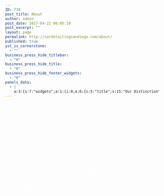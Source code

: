 ```yaml
---
ID: 738
post_title: About
author: admin
post_date: 2017-04-22 06:05:10
post_excerpt: ""
layout: page
permalink: http://cardetailingsandiego.com/about/
published: true
yst_is_cornerstone:
  - ""
business_press_hide_titlebar:
  - "0"
business_press_hide_title:
  - "0"
business_press_hide_footer_widgets:
  - "0"
panels_data:
  - |
    a:3:{s:7:"widgets";a:1:{i:0;a:6:{s:5:"title";s:15:"Our Distinction";s:4:"text";s:725:"<p>OUR DISTINCTION</p><p>We don't just wash your car - We give it a full makeover</p><ul><li>Delivering service backed by over 30 years experience</li><li>Experience, dedication, quality assurance and reliability</li><li>Servicing some of the most expensive and exotic cars imaginable</li><li>First-class treatment to any and every car and for the right price</li><li>Providing top notch detailing at your location</li><li>Offering one of a kind convenience and flexibility</li><li>Environmentally friendly mobile auto detailing service</li><li>Friendly service to unleash the full potential of beauty and luster of your vehicle. &lt;a href="http://cardetailingsandiego.com/our_distinction/"&gt;Learn more&lt;/a&gt;</li></ul>";s:20:"text_selected_editor";s:7:"tinymce";s:5:"autop";b:1;s:12:"_sow_form_id";s:13:"590102eb6ab77";s:11:"panels_info";a:6:{s:5:"class";s:31:"SiteOrigin_Widget_Editor_Widget";s:4:"grid";i:0;s:4:"cell";i:0;s:2:"id";i:0;s:9:"widget_id";s:36:"0e9ac4f1-a100-4e08-9ae3-63c1bf888326";s:5:"style";a:6:{s:2:"id";s:21:"about_our_distinction";s:5:"class";s:8:"<center>";s:27:"background_image_attachment";s:3:"571";s:18:"background_display";s:8:"parallax";s:10:"font_color";s:7:"#ffffff";s:10:"link_color";s:7:"#dd3333";}}}}s:5:"grids";a:1:{i:0;a:2:{s:5:"cells";i:1;s:5:"style";a:0:{}}}s:10:"grid_cells";a:1:{i:0;a:4:{s:4:"grid";i:0;s:5:"index";i:0;s:6:"weight";i:1;s:5:"style";a:0:{}}}}
---
```

<div id="pl-738"  class="panel-layout" ><div id="pg-738-0"  class="panel-grid panel-no-style" ><div id="pgc-738-0-0"  class="panel-grid-cell"  data-weight="1" ><div id="panel-738-0-0-0" class="so-panel widget widget_sow-editor panel-first-child panel-last-child" data-index="0" data-style="{&quot;id&quot;:&quot;about_our_distinction&quot;,&quot;class&quot;:&quot;&lt;center&gt;&quot;,&quot;background_image_attachment&quot;:&quot;571&quot;,&quot;background_display&quot;:&quot;parallax&quot;,&quot;font_color&quot;:&quot;#ffffff&quot;,&quot;link_color&quot;:&quot;#dd3333&quot;}" ><div class="center panel-widget-style panel-widget-style-for-738-0-0-0" data-siteorigin-parallax="{&quot;backgroundUrl&quot;:&quot;http:\/\/cardetailingsandiego.com\/wp-content\/uploads\/2017\/04\/cropped-autodetailinginsandiego-1.jpg&quot;,&quot;backgroundSize&quot;:[1180,430],&quot;backgroundSizing&quot;:&quot;scaled&quot;,&quot;limitMotion&quot;:&quot;auto&quot;}" id="about_our_distinction" ><div class="so-widget-sow-editor so-widget-sow-editor-base"><h3 class="widget-title">Our Distinction</h3>
<div class="siteorigin-widget-tinymce textwidget">
	<p>OUR DISTINCTION</p>
<p>We don't just wash your car - We give it a full makeover</p>
<ul>
<li>Delivering service backed by over 30 years experience</li>
<li>Experience, dedication, quality assurance and reliability</li>
<li>Servicing some of the most expensive and exotic cars imaginable</li>
<li>First-class treatment to any and every car and for the right price</li>
<li>Providing top notch detailing at your location</li>
<li>Offering one of a kind convenience and flexibility</li>
<li>Environmentally friendly mobile auto detailing service</li>
<li>Friendly service to unleash the full potential of beauty and luster of your vehicle. &lt;a href="http://cardetailingsandiego.com/our_distinction/"&gt;Learn more&lt;/a&gt;</li>
</ul>
</div>
</div></div></div></div></div></div>

<style type="text/css" class="panels-style" data-panels-style-for-post="738">@import url(http://cardetailingsandiego.com/wp-content/plugins/siteorigin-panels/inc/../css/front-flex.css); #pgc-738-0-0 { width:100%;width:calc(100% - ( 0 * 30px ) ) } #pl-738 .so-panel { margin-bottom:30px } #pl-738 .so-panel:last-child { margin-bottom:0px } #panel-738-0-0-0> .panel-widget-style { background-image:url(http://cardetailingsandiego.com/wp-content/uploads/2017/04/cropped-autodetailinginsandiego-1.jpg);background-position:center center;background-repeat:no-repeat;color:#ffffff } #panel-738-0-0-0 a { color:#dd3333 } @media (max-width:780px){ #pg-738-0.panel-no-style, #pg-738-0.panel-has-style > .panel-row-style { -webkit-flex-direction:column;-ms-flex-direction:column;flex-direction:column } #pg-738-0 .panel-grid-cell { margin-right:0 } #pg-738-0 .panel-grid-cell { width:100% } #pl-738 .panel-grid-cell { padding:0 } #pl-738 .panel-grid .panel-grid-cell-empty { display:none } #pl-738 .panel-grid .panel-grid-cell-mobile-last { margin-bottom:0px }  } </style>